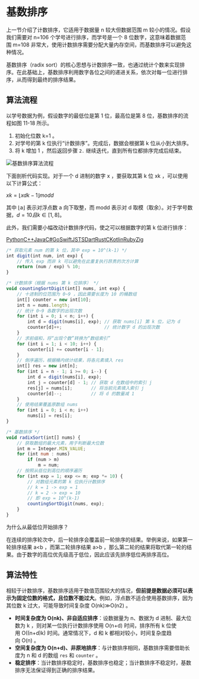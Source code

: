 # 基数排序

上一节介绍了计数排序，它适用于数据量 n 较大但数据范围 m 较小的情况。假设我们需要对 n=106 个学号进行排序，而学号是一个 8 位数字，这意味着数据范围 m=108 非常大，使用计数排序需要分配大量内存空间，而基数排序可以避免这种情况。

基数排序（radix sort）的核心思想与计数排序一致，也通过统计个数来实现排序。在此基础上，基数排序利用数字各位之间的递进关系，依次对每一位进行排序，从而得到最终的排序结果。

## 算法流程

以学号数据为例，假设数字的最低位是第 1 位，最高位是第 8 位，基数排序的流程如图 11-18 所示。

1. 初始化位数 k=1 。
2. 对学号的第 k 位执行“计数排序”。完成后，数据会根据第 k 位从小到大排序。
3. 将 k 增加 1 ，然后返回步骤 `2.` 继续迭代，直到所有位都排序完成后结束。

![基数排序算法流程](https://www.hello-algo.com/chapter_sorting/radix_sort.assets/radix_sort_overview.png)

下面剖析代码实现。对于一个 d 进制的数字 x ，要获取其第 k 位 xk ，可以使用以下计算公式：

$xk=⌊xdk−1⌋modd$

其中 ⌊a⌋ 表示对浮点数 a 向下取整，而 modd 表示对 d 取模（取余）。对于学号数据，$d=10 且 k∈[1,8] 。$

此外，我们需要小幅改动计数排序代码，使之可以根据数字的第 k 位进行排序：

[Python](https://www.hello-algo.com/chapter_sorting/radix_sort/#__tabbed_1_1)[C++](https://www.hello-algo.com/chapter_sorting/radix_sort/#__tabbed_1_2)[Java](https://www.hello-algo.com/chapter_sorting/radix_sort/#__tabbed_1_3)[C#](https://www.hello-algo.com/chapter_sorting/radix_sort/#__tabbed_1_4)[Go](https://www.hello-algo.com/chapter_sorting/radix_sort/#__tabbed_1_5)[Swift](https://www.hello-algo.com/chapter_sorting/radix_sort/#__tabbed_1_6)[JS](https://www.hello-algo.com/chapter_sorting/radix_sort/#__tabbed_1_7)[TS](https://www.hello-algo.com/chapter_sorting/radix_sort/#__tabbed_1_8)[Dart](https://www.hello-algo.com/chapter_sorting/radix_sort/#__tabbed_1_9)[Rust](https://www.hello-algo.com/chapter_sorting/radix_sort/#__tabbed_1_10)[C](https://www.hello-algo.com/chapter_sorting/radix_sort/#__tabbed_1_11)[Kotlin](https://www.hello-algo.com/chapter_sorting/radix_sort/#__tabbed_1_12)[Ruby](https://www.hello-algo.com/chapter_sorting/radix_sort/#__tabbed_1_13)[Zig](https://www.hello-algo.com/chapter_sorting/radix_sort/#__tabbed_1_14)

```js
/* 获取元素 num 的第 k 位，其中 exp = 10^(k-1) */
int digit(int num, int exp) {
    // 传入 exp 而非 k 可以避免在此重复执行昂贵的次方计算
    return (num / exp) % 10;
}

/* 计数排序（根据 nums 第 k 位排序） */
void countingSortDigit(int[] nums, int exp) {
    // 十进制的位范围为 0~9 ，因此需要长度为 10 的桶数组
    int[] counter = new int[10];
    int n = nums.length;
    // 统计 0~9 各数字的出现次数
    for (int i = 0; i < n; i++) {
        int d = digit(nums[i], exp); // 获取 nums[i] 第 k 位，记为 d
        counter[d]++;                // 统计数字 d 的出现次数
    }
    // 求前缀和，将“出现个数”转换为“数组索引”
    for (int i = 1; i < 10; i++) {
        counter[i] += counter[i - 1];
    }
    // 倒序遍历，根据桶内统计结果，将各元素填入 res
    int[] res = new int[n];
    for (int i = n - 1; i >= 0; i--) {
        int d = digit(nums[i], exp);
        int j = counter[d] - 1; // 获取 d 在数组中的索引 j
        res[j] = nums[i];       // 将当前元素填入索引 j
        counter[d]--;           // 将 d 的数量减 1
    }
    // 使用结果覆盖原数组 nums
    for (int i = 0; i < n; i++)
        nums[i] = res[i];
}

/* 基数排序 */
void radixSort(int[] nums) {
    // 获取数组的最大元素，用于判断最大位数
    int m = Integer.MIN_VALUE;
    for (int num : nums)
        if (num > m)
            m = num;
    // 按照从低位到高位的顺序遍历
    for (int exp = 1; exp <= m; exp *= 10) {
        // 对数组元素的第 k 位执行计数排序
        // k = 1 -> exp = 1
        // k = 2 -> exp = 10
        // 即 exp = 10^(k-1)
        countingSortDigit(nums, exp);
    }
}
```

为什么从最低位开始排序？

在连续的排序轮次中，后一轮排序会覆盖前一轮排序的结果。举例来说，如果第一轮排序结果 a<b ，而第二轮排序结果 a>b ，那么第二轮的结果将取代第一轮的结果。由于数字的高位优先级高于低位，因此应该先排序低位再排序高位。

## 算法特性

相较于计数排序，基数排序适用于数值范围较大的情况，**但前提是数据必须可以表示为固定位数的格式，且位数不能过大**。例如，浮点数不适合使用基数排序，因为其位数 k 过大，可能导致时间复杂度 O(nk)≫O(n2) 。

- **时间复杂度为 O(nk)、非自适应排序**：设数据量为 n、数据为 d 进制、最大位数为 k ，则对某一位执行计数排序使用 O(n+d) 时间，排序所有 k 位使用 O((n+d)k) 时间。通常情况下，d 和 k 都相对较小，时间复杂度趋向 O(n) 。
- **空间复杂度为 O(n+d)、非原地排序**：与计数排序相同，基数排序需要借助长度为 n 和 d 的数组 `res` 和 `counter` 。
- **稳定排序**：当计数排序稳定时，基数排序也稳定；当计数排序不稳定时，基数排序无法保证得到正确的排序结果。